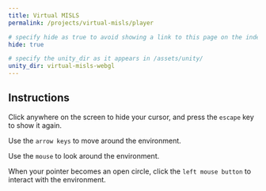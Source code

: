 ```yaml
---
title: Virtual MISLS
permalink: /projects/virtual-misls/player

# specify hide as true to avoid showing a link to this page on the index page.
hide: true

# specify the unity_dir as it appears in /assets/unity/
unity_dir: virtual-misls-webgl
---
```


<!-- No content needed. Jekyll fills it in with the html from the unity WebGl build. -->

## Instructions

Click anywhere on the screen to hide your cursor, and press the `escape` key to show it again.

Use the `arrow keys` to move around the environment.

Use the `mouse` to look around the environment.

When your pointer becomes an open circle, click the `left mouse button` to interact with the environment.
